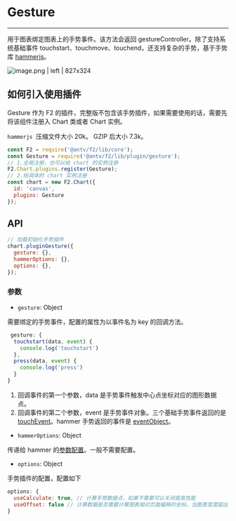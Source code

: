 <!--
index: 13
title: Gesture
resource:
  jsFiles:
    - ${url.f2}
-->

# Gesture

---

用于图表绑定图表上的手势事件。该方法会返回 gestureController。除了支持系统基础事件 touchstart、touchmove、touchend，还支持复杂的手势，基于手势库 [hammerjs](https://github.com/hammerjs/hammer.js)。

![image.png | left | 827x324](https://cdn.yuque.com/yuque/0/2018/png/104396/1524466228977-0589fe3d-2cef-4d42-946f-ae54f2dfb18b.png "")

## 如何引入使用插件

Gesture 作为 F2 的插件，完整版不包含该手势插件，如果需要使用的话，需要先将该组件注册入 Chart 类或者 Chart 实例。

`hammerjs`  压缩文件大小 20k。 GZIP 后大小 7.3k。

```javascript
const F2 = require('@antv/f2/lib/core');
const Gesture = require('@antv/f2/lib/plugin/gesture');
// 1.全局注册，也可以给 chart 的实例注册
F2.Chart.plugins.register(Gesture);
// 2.给具体的 chart 实例注册
const chart = new F2.Chart({
  id: 'canvas',
  plugins: Gesture
});
```

## API

```javascript
// 加载初始化手势插件
chart.pluginGesture({
  gesture: {},
  hammerOptions: {},
  options: {},
});
```

### 参数

* `gesture`: Object

需要绑定的手势事件，配置的属性为以事件名为 key 的回调方法。

```javascript
 gesture: {
  touchstart(data, event) {
    console.log('touchstart')
  },
  press(data, event) {
    console.log('press')
  }
}
```
  1. 回调事件的第一个参数，data 是手势事件触发中心点坐标对应的图形数据点。
  2. 回调事件的第二个参数，event 是手势事件对象。三个基础手势事件返回的是 [touchEvent](https://developer.mozilla.org/zh-CN/docs/Web/API/TouchEvent)。hammer 手势返回的事件是 [eventObject](http://hammerjs.github.io/api/#event-object)。

* `hammerOptions`: Object

传递给 hammer 的[参数配置](http://hammerjs.github.io/api/#hammer.defaults)。一般不需要配置。

* `options`: Object

手势插件的配置，配置如下

```javascript
options: {
  useCalculate: true, // 计算手势数据点，如果不需要可以关闭提高性能
  useOffset: false // 计算数据是否需要计算图表相对页面偏移的坐标。当图表宽度超出, scroll模式，计算位置需要加上滚动记录
}
```

